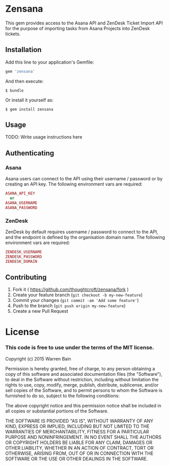 # Zensana

This gem provides access to the Asana API and ZenDesk Ticket Import API
for the purpose of importing tasks from Asana Projects into ZenDesk
tickets.

## Installation

Add this line to your application's Gemfile:

```ruby
gem 'zensana'
```

And then execute:

    $ bundle

Or install it yourself as:

    $ gem install zensana

## Usage

TODO: Write usage instructions here

## Authenticating

### Asana

Asana users can connect to the API using their username / password or
by creating an API key. The following environment vars are required:

```ruby
ASANA_API_KEY
  or
ASANA_USERNAME
ASANA_PASSWORD
```

### ZenDesk

ZenDesk by default requires username / password to connect to the API,
and the endpoint is defined by the organisation domain name. The following
environment vars are required:

```ruby
ZENDESK_USERNAME
ZENDESK_PASSWORD
ZENDESK_DOMAIN
```

## Contributing

1. Fork it ( https://github.com/thoughtcroft/zensana/fork )
2. Create your feature branch (`git checkout -b my-new-feature`)
3. Commit your changes (`git commit -am 'Add some feature'`)
4. Push to the branch (`git push origin my-new-feature`)
5. Create a new Pull Request

# License

### This code is free to use under the terms of the MIT license.

Copyright (c) 2015 Warren Bain

Permission is hereby granted, free of charge, to any person obtaining
a copy of this software and associated documentation files (the
"Software"), to deal in the Software without restriction, including
without limitation the rights to use, copy, modify, merge, publish,
distribute, sublicense, and/or sell copies of the Software, and to
permit persons to whom the Software is furnished to do so, subject to
the following conditions:

The above copyright notice and this permission notice shall be
included in all copies or substantial portions of the Software.

THE SOFTWARE IS PROVIDED "AS IS", WITHOUT WARRANTY OF ANY KIND,
EXPRESS OR IMPLIED, INCLUDING BUT NOT LIMITED TO THE WARRANTIES OF
MERCHANTABILITY, FITNESS FOR A PARTICULAR PURPOSE AND
NONINFRINGEMENT. IN NO EVENT SHALL THE AUTHORS OR COPYRIGHT HOLDERS BE
LIABLE FOR ANY CLAIM, DAMAGES OR OTHER LIABILITY, WHETHER IN AN ACTION
OF CONTRACT, TORT OR OTHERWISE, ARISING FROM, OUT OF OR IN CONNECTION
WITH THE SOFTWARE OR THE USE OR OTHER DEALINGS IN THE SOFTWARE.
